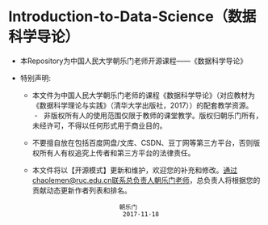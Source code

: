 # Introduction-to-Data-Science（数据科学导论）

-   本Repository为中国人民大学朝乐门老师开源课程——《数据科学导论》

-   特别声明:

    -   本文件为中国人民大学朝乐门老师的课程《数据科学导论》（对应教材为《数据科学理论与实践》（清华大学出版社，2017））的配套教学资源。
    -   非版权所有人的使用范围仅限于教师的课堂教学。版权归朝乐门所有，未经许可，不得以任何形式用于商业目的。 
    -   不要擅自放在包括百度网盘/文库、CSDN、豆丁网等第三方平台，否则版权所有人有权追究上传者和第三方平台的法律责任。
    -   本文件将以【开源模式】更新和维护，欢迎您的补充和修改。通过chaolemen@ruc.edu.cn联系总负责人朝乐门老师，总负责人将根据您的贡献动态更新作者列表和排名。
    
                                    朝乐门
                                     2017-11-18
